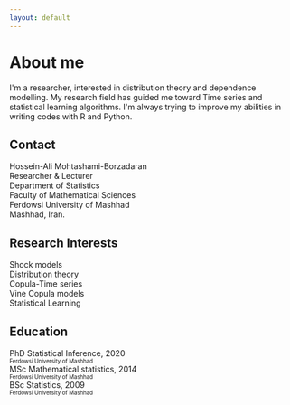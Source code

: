 ```yaml
---
layout: default
---
```


# About me

I'm a researcher, interested in distribution theory and dependence modelling. My research field has guided me toward Time series and statistical learning algorithms. I'm always trying to improve my abilities in writing codes with R and Python.

## Contact

Hossein-Ali Mohtashami-Borzadaran  
Researcher & Lecturer  
Department of Statistics  
Faculty of Mathematical Sciences  
Ferdowsi University of Mashhad  
Mashhad, Iran.


## Research Interests

Shock models  
Distribution theory  
Copula-Time series  
Vine Copula models  
Statistical Learning

## Education

PhD Statistical Inference, 2020  
<sub><sup> Ferdowsi University of Mashhad </sup></sub>  
MSc Mathematical statistics, 2014  
<sub><sup> Ferdowsi University of Mashhad </sup></sub>  
BSc Statistics, 2009  
<sub><sup> Ferdowsi University of Mashhad </sup></sub>

